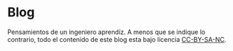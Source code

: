 # Blog
Pensamientos de un ingeniero aprendíz. A menos que se indique lo contrario, todo el contenido de este blog esta bajo licencia [CC-BY-SA-NC](http://creativecommons.org/licenses/by-nc-sa/4.0/).
